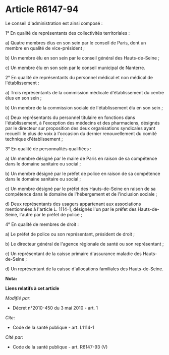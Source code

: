 # Article R6147-94

Le conseil d'administration est ainsi composé : 

1° En qualité de représentants des collectivités territoriales : 

a) Quatre membres élus en son sein par le conseil de Paris, dont un membre en qualité de vice-président ; 

b) Un membre élu en son sein par le conseil général des Hauts-de-Seine ; 

c) Un membre élu en son sein par le conseil municipal de Nanterre. 

2° En qualité de représentants du personnel médical et non médical de l'établissement : 

a) Trois représentants de la commission médicale d'établissement du centre élus en son sein ; 

b) Un membre de la commission sociale de l'établissement élu en son sein ; 

c) Deux représentants du personnel titulaire en fonctions dans l'établissement, à l'exception des médecins et des
pharmaciens, désignés par le directeur sur proposition des deux organisations syndicales ayant recueilli le plus de voix à
l'occasion du dernier renouvellement du comité technique d'établissement ; 

3° En qualité de personnalités qualifiées : 

a) Un membre désigné par le maire de Paris en raison de sa compétence dans le domaine sanitaire ou social ; 

b) Un membre désigné par le préfet de police en raison de sa compétence dans le domaine sanitaire ou social ; 

c) Un membre désigné par le préfet des Hauts-de-Seine en raison de sa compétence dans le domaine de l'hébergement et de
l'inclusion sociale ; 

d) Deux représentants des usagers appartenant aux associations mentionnées à l'article L. 1114-1, désignés l'un par le préfet
des Hauts-de-Seine, l'autre par le préfet de police ; 

4° En qualité de membres de droit : 

a) Le préfet de police ou son représentant, président de droit ; 

b) Le directeur général de l'agence régionale de santé ou son représentant ; 

c) Un représentant de la caisse primaire d'assurance maladie des Hauts-de-Seine ; 

d) Un représentant de la caisse d'allocations familiales des Hauts-de-Seine.

**Nota:**



**Liens relatifs à cet article**

_Modifié par_:

  - Décret n°2010-450 du 3 mai 2010 - art. 1

_Cite_:

  - Code de la santé publique - art. L1114-1

_Cité par_:

  - Code de la santé publique - art. R6147-93 (V)
